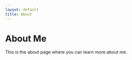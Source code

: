 ```yaml
---
layout: default
title: About
---
```

# About Me

This is the about page where you can learn more about me.
